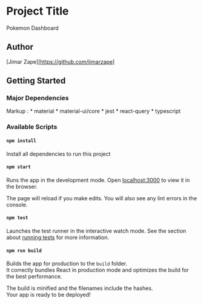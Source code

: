 # Project Title

Pokemon Dashboard

## Author

[Jimar Zape][https://github.com/jimarzape]

## Getting Started

### Major Dependencies

Markup :  * material 
          * material-ui/core 
          * jest 
          * react-query 
          * typescript

### Available Scripts

#### `npm install`

Install all dependencies to run this project

#### `npm start`

Runs the app in the development mode.
Open [localhost:3000](http://localhost:3000) to view it in the browser.

The page will reload if you make edits.
You will also see any lint errors in the console.

#### `npm test`

Launches the test runner in the interactive watch mode.
See the section about [running tests](https://facebook.github.io/create-react-app/docs/running-tests) for more information.

#### `npm run build`

Builds the app for production to the `build` folder.\
It correctly bundles React in production mode and optimizes the build for the best performance.

The build is minified and the filenames include the hashes.\
Your app is ready to be deployed!
